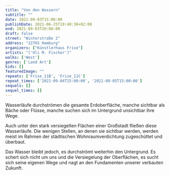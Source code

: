 ```yaml
---
title: "Von den Wassern"
subtitle: ""
date: 2021-09-03T15:00:00
publishDate: 2021-06-25T19:40:36+02:00
end: 2021-09-03T20:00:00
draft: false
street: "Winterstraße 2"
address: "22765 Hamburg"
organizers: ["Künstlerhaus Frise"]
artists: "['Uli M. Fischer']"
walks: ['West']
genres: ['Land Art']
kids: []
featuredImage: ""
repeats: ['Frise_11B', 'Frise_11C']
repeat_times: ['2021-09-04T15:00:00', '2021-09-05T15:00:00']
sequels: []
sequel_times: []
---
```


Wasserläufe durchströmen die gesamte Erdoberfläche, manche sichtbar als Bäche oder Flüsse, manche suchen sich im Untergrund unsichtbar ihre Wege. 

Auch unter den stark versiegelten Flächen einer Großstadt fließen diese Wasserläufe. Die wenigen Stellen, an denen sie sichtbar werden, werden meist im Rahmen der städtischen Wohnraumverdichtung zugeschüttet und überbaut.

Das Wasser bleibt jedoch, es durchströmt weiterhin den Untergrund. Es schert sich nicht um uns und die Versiegelung der Oberflächen, es sucht sich seine eigenen Wege und nagt an den Fundamenten unserer verbauten Zukunft.